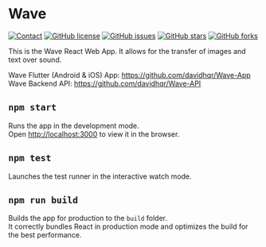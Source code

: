 # Wave

[![Contact](https://img.shields.io/badge/contact-%40lindaayangg-blue)](https://github.com/lindaayangg)
[![GitHub license](https://img.shields.io/github/license/lindaayangg/Wave-Web)](https://github.com/lindaayangg/Wave-Web)
[![GitHub issues](https://img.shields.io/github/issues/lindaayangg/Wave-Web)](https://github.com/lindaayangg/Wave-Web/issues)
[![GitHub stars](https://img.shields.io/github/stars/lindaayangg/Wave-Web)](https://github.com/lindaayangg/Wave-Web/stargazers)
[![GitHub forks](https://img.shields.io/github/forks/lindaayangg/Wave-Web)](https://github.com/lindaayangg/Wave-Web/network)

This is the Wave React Web App. It allows for the transfer of images and text over sound.

Wave Flutter (Android & iOS) App: https://github.com/davidhqr/Wave-App \
Wave Backend API: https://github.com/davidhqr/Wave-API

## `npm start`

Runs the app in the development mode.<br>
Open [http://localhost:3000](http://localhost:3000) to view it in the browser.

## `npm test`

Launches the test runner in the interactive watch mode.<br>

## `npm run build`

Builds the app for production to the `build` folder.<br>
It correctly bundles React in production mode and optimizes the build for the best performance.
